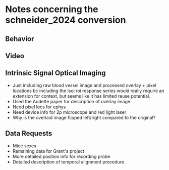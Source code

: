 # Notes concerning the schneider_2024 conversion

## Behavior

## Video

## Intrinsic Signal Optical Imaging
- Just including raw blood vessel image and processed overlay + pixel locations bc including the isoi roi response series would really require an extension for context, but seems like it has limited reuse potential.
- Used the Audette paper for description of overlay image.
- Need pixel locs for ephys
- Need device info for 2p microscope and red light laser
- Why is the overlaid image flipped left/right compared to the original?

## Data Requests
- Mice sexes
- Remaining data for Grant's project
- More detailed position info for recording probe
- Detailed description of temporal alignment procedure.
